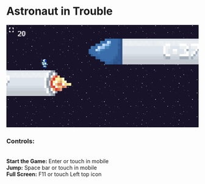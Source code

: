 ﻿# Astronaut in Trouble

<img src="https://github.com/dougkusanagi/astronautInTrouble/blob/main/screenshot.png">

<p align="left"> 
    <h3>Controls:</h3><br>
    <strong>Start the Game:</strong> Enter or touch in mobile<br>
    <strong>Jump:</strong> Space bar or touch in mobile<br>
    <strong>Full Screen:</strong> F11 or touch Left top icon
</p>
